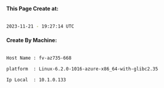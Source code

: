 
   
#### This Page Create at:

```bash

2023-11-21 - 19:27:14 UTC

```

#### Create By Machine:

```bash

Host Name : fv-az735-668

platform  : Linux-6.2.0-1016-azure-x86_64-with-glibc2.35

Ip Local  : 10.1.0.133

```

